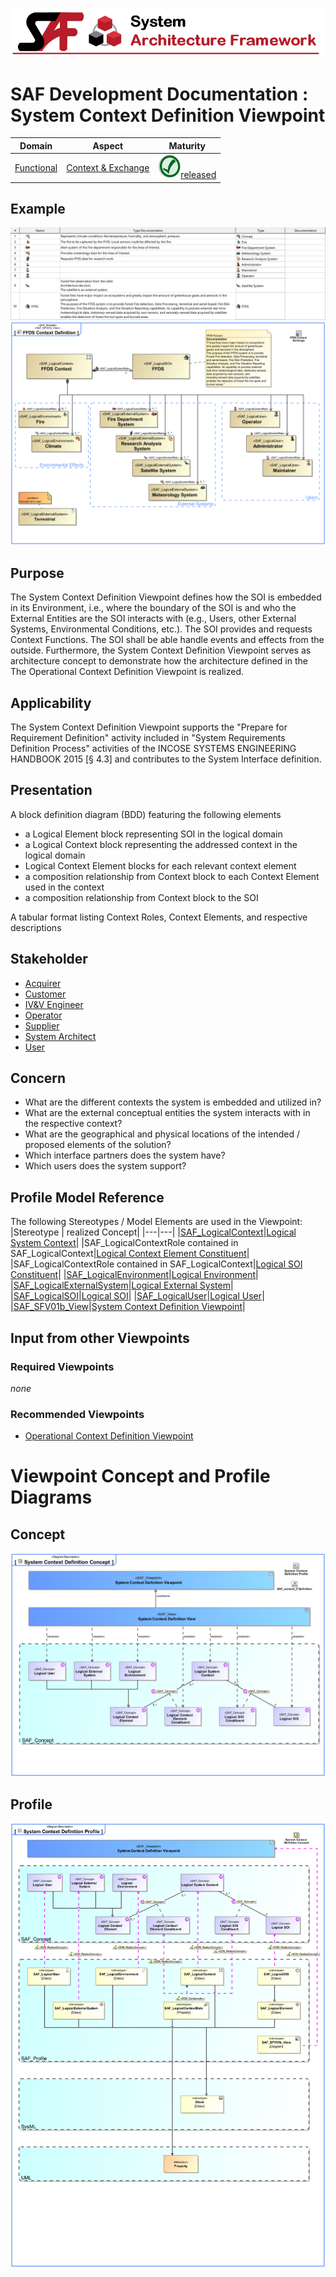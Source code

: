 ![System Architecture Framework](../../diagrams/Banner_SAF.png)
# SAF Development Documentation : System Context Definition Viewpoint
|**Domain**|**Aspect**|**Maturity**|
| --- | --- | --- |
|[Functional](../../domains.md#Domain-Functional)|[Context & Exchange](../../aspects.md#Aspect-Context-&-Exchange)|![Released](../../diagrams/Symbol_confirmed.png )[released](../../using-saf/maturity.md#released)|
## Example
![System-Context-Definition-Viewpoint-primary-example.svg](../../diagrams/vp-examples/System-Context-Definition-Viewpoint-primary-example.svg)
![System-Context-Definition-Viewpoint-primary-example-1.svg](../../diagrams/vp-examples/System-Context-Definition-Viewpoint-primary-example-1.svg)
## Purpose
The System Context Definition Viewpoint defines how the SOI is embedded in its Environment, i.e., where the boundary of the SOI is and who the External Entities are the SOI interacts with (e.g., Users, other External Systems, Environmental Conditions, etc.). The SOI provides and requests Context Functions. The SOI shall be able handle events and effects from the outside.
Furthermore, the System Context Definition Viewpoint serves as architecture concept to demonstrate how the architecture defined in the The Operational Context Definition Viewpoint is realized.
## Applicability
The System Context Definition Viewpoint supports the "Prepare for Requirement Definition" activity included in "System Requirements Definition Process" activities of the INCOSE SYSTEMS ENGINEERING HANDBOOK 2015 [§ 4.3] and contributes to the System Interface definition.
## Presentation
A block definition diagram (BDD) featuring the following elements
* a Logical Element block representing SOI in the logical domain
* a Logical Context block representing the addressed context in the logical domain
* Logical Context Element blocks for each relevant context element
* a composition relationship from Context block to each Context Element used in the context
* a composition relationship from Context block to the SOI

A tabular format listing Context Roles, Context Elements, and respective descriptions

## Stakeholder
* [Acquirer](../../stakeholders.md#Acquirer)
* [Customer](../../stakeholders.md#Customer)
* [IV&V Engineer](../../stakeholders.md#IV&V-Engineer)
* [Operator](../../stakeholders.md#Operator)
* [Supplier](../../stakeholders.md#Supplier)
* [System Architect](../../stakeholders.md#System-Architect)
* [User](../../stakeholders.md#User)
## Concern
* What are the different contexts the system is embedded and utilized in?
* What are the external conceptual entities the system interacts with in the respective context?
* What are the geographical and physical locations of the intended / proposed elements of the solution?
* Which interface partners does the system have?
* Which users does the system support? 
## Profile Model Reference
The following Stereotypes / Model Elements are used in the Viewpoint:
|Stereotype | realized Concept|
|---|---|
|[SAF_LogicalContext](../../stereotypes.md#SAF_LogicalContext)|[Logical System Context](../concept/concepts.md#Logical-System-Context)|
|SAF_LogicalContextRole contained in SAF_LogicalContext|[Logical Context Element Constituent](../concept/concepts.md#Logical-Context-Element-Constituent)|
|SAF_LogicalContextRole contained in SAF_LogicalContext|[Logical SOI Constituent](../concept/concepts.md#Logical-SOI-Constituent)|
|[SAF_LogicalEnvironment](../../stereotypes.md#SAF_LogicalEnvironment)|[Logical Environment](../concept/concepts.md#Logical-Environment)|
|[SAF_LogicalExternalSystem](../../stereotypes.md#SAF_LogicalExternalSystem)|[Logical External System](../concept/concepts.md#Logical-External-System)|
|[SAF_LogicalSOI](../../stereotypes.md#SAF_LogicalSOI)|[Logical SOI](../concept/concepts.md#Logical-SOI)|
|[SAF_LogicalUser](../../stereotypes.md#SAF_LogicalUser)|[Logical User](../concept/concepts.md#Logical-User)|
|[SAF_SFV01b_View](../../stereotypes.md#SAF_SFV01b_View)|[System Context Definition Viewpoint](../concept/concepts.md#System-Context-Definition-Viewpoint)|
## Input from other Viewpoints
### Required Viewpoints
*none*
### Recommended Viewpoints
* [Operational Context Definition Viewpoint](Operational-Context-Definition-Viewpoint.md)
# Viewpoint Concept and Profile Diagrams
## Concept
![System Context Definition Concept](diagrams/System-Context-Definition-Concept.svg)
## Profile
![System Context Definition Profile](diagrams/System-Context-Definition-Profile.svg)
